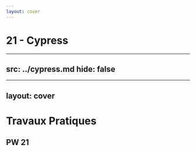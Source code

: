```yaml
---
layout: cover
---
```


# 21 - Cypress

---
src: ../cypress.md
hide: false
---

---
layout: cover
---

# Travaux Pratiques

## PW 21
